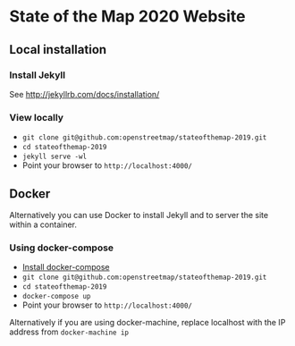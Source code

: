 # State of the Map 2020 Website

## Local installation

### Install Jekyll

See http://jekyllrb.com/docs/installation/

### View locally

* `git clone git@github.com:openstreetmap/stateofthemap-2019.git`
* `cd stateofthemap-2019`
* `jekyll serve -wl`
* Point your browser to `http://localhost:4000/`

## Docker
Alternatively you can use Docker to install Jekyll and to server the site within a container.

### Using docker-compose

* [Install docker-compose](https://docs.docker.com/compose/install/)
* `git clone git@github.com:openstreetmap/stateofthemap-2019.git`
* `cd stateofthemap-2019`
* `docker-compose up`
* Point your browser to `http://localhost:4000/`

Alternatively if you are using docker-machine, replace localhost with the IP address from `docker-machine ip`
